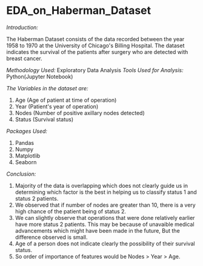 # EDA_on_Haberman_Dataset

*Introduction:*

The Haberman Dataset consists of the data recorded between the year 1958 to 1970 at the University of Chicago's Billing Hospital. The dataset indicates the survival of the patients after surgery who are detected with breast cancer.

*Methodology Used:* Exploratory Data Analysis
*Tools Used for Analysis:* Python(Jupyter Notebook)

*The Variables in the dataset are:*
1) Age (Age of patient at time of operation)
2) Year (Patient's year of operation)
3) Nodes (Number of positive axillary nodes detected)
4) Status (Survival status)

*Packages Used:*
1) Pandas
2) Numpy
3) Matplotlib
4) Seaborn

*Conclusion:*
1) Majority of the data is overlapping which does not clearly guide us in determining which factor is the best in helping us to classify status 1 and status 2 patients.
2) We observed that if number of nodes are greater than 10, there is a very high chance of the patient being of status 2.
3) We can slightly observe that operations that were done relatively earlier have more status 2 patients. This may be because of unavaible medical advancements which might have been made in the future, But the difference observed is small.
4) Age of a person does not indicate clearly the possibility of their survival status.
5) So order of importance of features would be Nodes >  Year > Age.
